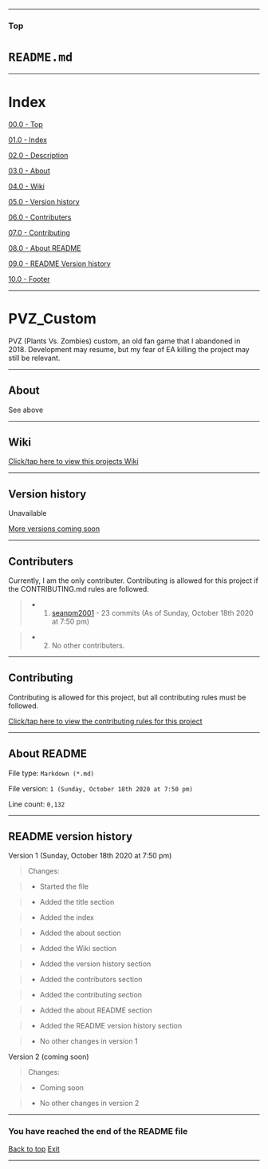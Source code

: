 
***

### Top

# `README.md`

***

# Index

[00.0 - Top](#Top)

[01.0 - Index](#Index)

[02.0 - Description](#PVZ_Custom)

[03.0 - About](#About)

[04.0 - Wiki](#Wiki)

[05.0 - Version history](#Version-history)

[06.0 - Contributers](#Contributers)

[07.0 - Contributing](#Contributing)

[08.0 - About README](#About-README)

[09.0 - README Version history](#README-version-history)

[10.0 - Footer](#You-have-reached-the-end-of-the-README-file)

***

# PVZ_Custom
PVZ (Plants Vs. Zombies) custom, an old fan game that I abandoned in 2018. Development may resume, but my fear of EA killing the project may still be relevant.

***

## About

See above

***

## Wiki

[Click/tap here to view this projects Wiki](https://github.com/seanpm2001/PVZ_Custom/wiki)

***

## Version history

Unavailable

[More versions coming soon](https://www.example.com)

***

## Contributers

Currently, I am the only contributer. Contributing is allowed for this project if the CONTRIBUTING.md rules are followed.

> * 1. [seanpm2001](https://github.com/seanpm2001/) - 23 commits (As of Sunday, October 18th 2020 at 7:50 pm)

> * 2. No other contributers.

***

## Contributing

Contributing is allowed for this project, but all contributing rules must be followed.

[Click/tap here to view the contributing rules for this project](https://github.com/seanpm2001/PVZ_Custom/blob/master/CONTRIBUTING.md)

***

## About README

File type: `Markdown (*.md)`

File version: `1 (Sunday, October 18th 2020 at 7:50 pm)`

Line count: `0,132`

***

## README version history

Version 1 (Sunday, October 18th 2020 at 7:50 pm)

> Changes:

> * Started the file

> * Added the title section

> * Added the index

> * Added the about section

> * Added the Wiki section

> * Added the version history section

> * Added the contributors section

> * Added the contributing section

> * Added the about README section

> * Added the README version history section

> * No other changes in version 1

Version 2 (coming soon)

> Changes:

> * Coming soon

> * No other changes in version 2

***

### You have reached the end of the README file

[Back to top](#Top) [Exit](https://github.com)

***
